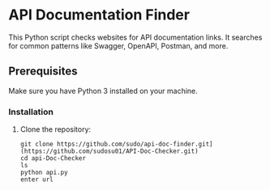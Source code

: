 # API Documentation Finder

This Python script checks websites for API documentation links. It searches for common patterns like Swagger, OpenAPI, Postman, and more.

## Prerequisites

Make sure you have Python 3 installed on your machine.

### Installation

1. Clone the repository:

   ```bash[
   git clone https://github.com/sudo/api-doc-finder.git](https://github.com/sudosu01/API-Doc-Checker.git)
   cd api-Doc-Checker
   ls
   python api.py
   enter url
   
